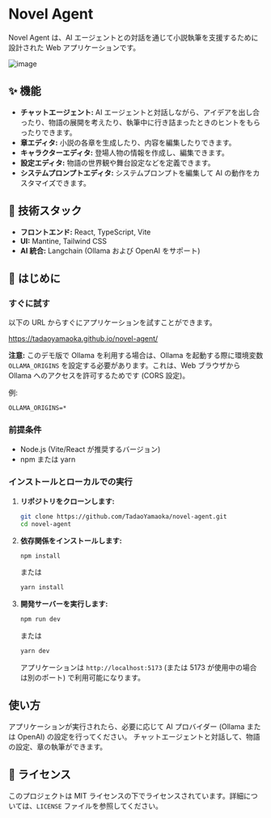 # Novel Agent

Novel Agent は、AI エージェントとの対話を通じて小説執筆を支援するために設計された Web アプリケーションです。

![image](https://github.com/user-attachments/assets/ac1e9576-5281-4c74-8e42-aa861df0a465)

## ✨ 機能

- **チャットエージェント:** AI エージェントと対話しながら、アイデアを出し合ったり、物語の展開を考えたり、執筆中に行き詰まったときのヒントをもらったりできます。
- **章エディタ:** 小説の各章を生成したり、内容を編集したりできます。
- **キャラクターエディタ:** 登場人物の情報を作成し、編集できます。
- **設定エディタ:** 物語の世界観や舞台設定などを定義できます。
- **システムプロンプトエディタ:** システムプロンプトを編集して AI の動作をカスタマイズできます。

## 🚀 技術スタック

- **フロントエンド:** React, TypeScript, Vite
- **UI:** Mantine, Tailwind CSS
- **AI 統合:** Langchain (Ollama および OpenAI をサポート)

## 🏁 はじめに

### すぐに試す

以下の URL からすぐにアプリケーションを試すことができます。

https://tadaoyamaoka.github.io/novel-agent/

**注意:** このデモ版で Ollama を利用する場合は、Ollama を起動する際に環境変数 `OLLAMA_ORIGINS` を設定する必要があります。これは、Web ブラウザから Ollama へのアクセスを許可するためです (CORS 設定)。

例:

```
OLLAMA_ORIGINS=*
```

### 前提条件

- Node.js (Vite/React が推奨するバージョン)
- npm または yarn

### インストールとローカルでの実行

1.  **リポジトリをクローンします:**

    ```bash
    git clone https://github.com/TadaoYamaoka/novel-agent.git
    cd novel-agent
    ```

2.  **依存関係をインストールします:**

    ```bash
    npm install
    ```

    または

    ```bash
    yarn install
    ```

3.  **開発サーバーを実行します:**
    ```bash
    npm run dev
    ```
    または
    ```bash
    yarn dev
    ```
    アプリケーションは `http://localhost:5173` (または 5173 が使用中の場合は別のポート) で利用可能になります。

## 使い方

アプリケーションが実行されたら、必要に応じて AI プロバイダー (Ollama または OpenAI) の設定を行ってください。
チャットエージェントと対話して、物語の設定、章の執筆ができます。

## 📄 ライセンス

このプロジェクトは MIT ライセンスの下でライセンスされています。詳細については、`LICENSE` ファイルを参照してください。
